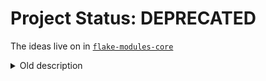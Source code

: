 
# Project Status: DEPRECATED

The ideas live on in [`flake-modules-core`](https://github.com/hercules-ci/flake-modules-core)

<details><summary>Old description</summary>

# project.nix

*A configuration manager for your projects*

The goal of this project is to automate common project setup tasks.
In doing so we hope to reduce needless variation in configuration between projects.

# Installation

If you're starting a new project, you will need to set up the basic scaffolding for it. A tool will be provided to automate this. (planned)

Your project will provide a version of project.nix via the `nix-shell` command (or direnv).

# Using it

Your project will have a file `nix/project.nix`. It is a Nix module (which is like a NixOS module (aka `configuration.nix`) but without any of the Nix*OS* modules).

By default, the configuration is applied when you run `nix-shell` in your project root or on `direnv allow`.

# Features

 - pre-commit integration
 - various formatters
 - documentation tools (planned, mdsh)
 - editor support (planned)
     - vscode (planned)
         - tasks.json (planned)

</details>
